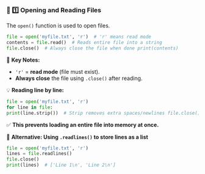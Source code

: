 ### **📌 1️⃣ Opening and Reading Files**

The `open()` function is used to open files.

``` python
file = open('myfile.txt', 'r')  # 'r' means read mode 
contents = file.read()  # Reads entire file into a string 
file.close()  # Always close the file when done print(contents)
```

🔹 **Key Notes:**

- `'r'` = **read mode** (file must exist).
- **Always close** the file using `.close()` after reading.

💡 **Reading line by line:**

``` python
file = open('myfile.txt', 'r') 
for line in file:     
print(line.strip())  # Strip removes extra spaces/newlines file.close()`
```
✅ **This prevents loading an entire file into memory at once.**

🔹 **Alternative: Using `.readlines()` to store lines as a list**

``` python
file = open('myfile.txt', 'r') 
lines = file.readlines() 
file.close() 
print(lines)  # ['Line 1\n', 'Line 2\n']
```